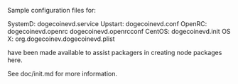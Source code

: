 Sample configuration files for:

SystemD: dogecoinevd.service
Upstart: dogecoinevd.conf
OpenRC:  dogecoinevd.openrc
         dogecoinevd.openrcconf
CentOS:  dogecoinevd.init
OS X:    org.dogecoinev.dogecoinevd.plist

have been made available to assist packagers in creating node packages here.

See doc/init.md for more information.
